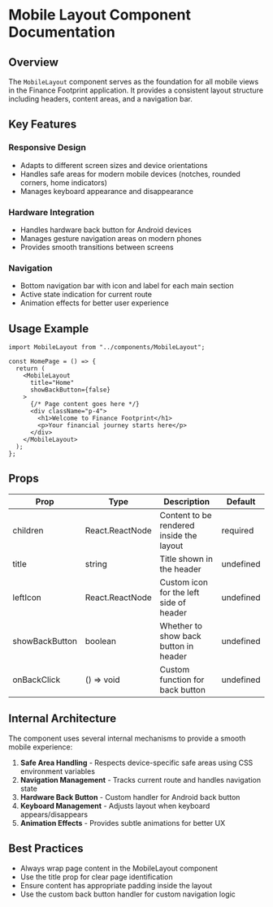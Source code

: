 
# Mobile Layout Component Documentation

## Overview
The `MobileLayout` component serves as the foundation for all mobile views in the Finance Footprint application. It provides a consistent layout structure including headers, content areas, and a navigation bar.

## Key Features

### Responsive Design
- Adapts to different screen sizes and device orientations
- Handles safe areas for modern mobile devices (notches, rounded corners, home indicators)
- Manages keyboard appearance and disappearance

### Hardware Integration
- Handles hardware back button for Android devices
- Manages gesture navigation areas on modern phones
- Provides smooth transitions between screens

### Navigation
- Bottom navigation bar with icon and label for each main section
- Active state indication for current route
- Animation effects for better user experience

## Usage Example

```tsx
import MobileLayout from "../components/MobileLayout";

const HomePage = () => {
  return (
    <MobileLayout 
      title="Home" 
      showBackButton={false}
    >
      {/* Page content goes here */}
      <div className="p-4">
        <h1>Welcome to Finance Footprint</h1>
        <p>Your financial journey starts here</p>
      </div>
    </MobileLayout>
  );
};
```

## Props

| Prop | Type | Description | Default |
|------|------|-------------|---------|
| children | React.ReactNode | Content to be rendered inside the layout | required |
| title | string | Title shown in the header | undefined |
| leftIcon | React.ReactNode | Custom icon for the left side of header | undefined |
| showBackButton | boolean | Whether to show back button in header | undefined |
| onBackClick | () => void | Custom function for back button | undefined |

## Internal Architecture

The component uses several internal mechanisms to provide a smooth mobile experience:

1. **Safe Area Handling** - Respects device-specific safe areas using CSS environment variables
2. **Navigation Management** - Tracks current route and handles navigation state
3. **Hardware Back Button** - Custom handler for Android back button
4. **Keyboard Management** - Adjusts layout when keyboard appears/disappears
5. **Animation Effects** - Provides subtle animations for better UX

## Best Practices

- Always wrap page content in the MobileLayout component
- Use the title prop for clear page identification
- Ensure content has appropriate padding inside the layout
- Use the custom back button handler for custom navigation logic

